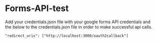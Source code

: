 # Forms-API-test

Add your credentials.json file with your google forms API credentials and the below to the credentials.json file in order to make successful api calls.
```
"redirect_uris": ["http://localhost:3000/oauth2callback"]
```

